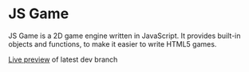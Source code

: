 # JS Game

JS Game is a 2D game engine written in JavaScript.
It provides built-in objects and functions, to make it easier to write HTML5 games.

[Live preview](http://rawgit.com/alrek-consulting/JSGame/dev/example/index.html) of latest dev branch